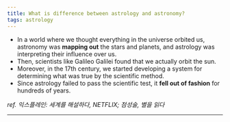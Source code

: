 ```yaml
---
title: What is difference between astrology and astronomy?
tags: astrology
---
```


- In a world where we thought everything in the universe orbited us, astronomy was **mapping out** the stars and planets, and astrology was interpreting their influence over us.
- Then, scientists like Galileo Galilei found that we actually orbit the sun.
- Moreover, in the 17th century, we started developing a system for determining what was true by the scientific method.
- Since astrology failed to pass the scientific test, it **fell out of fashion** for hundreds of years.  



*ref. 익스플레인: 세계를 해설하다, NETFLIX; 점성술, 별을 읽다*

---
